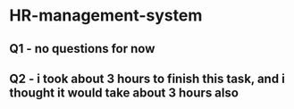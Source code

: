 # HR-management-system

## Q1 - no questions for now

## Q2 - i took about 3 hours to finish this task, and i thought it would take about 3 hours also
